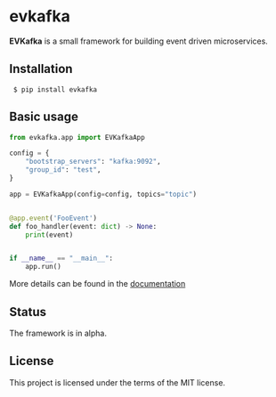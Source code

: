 # evkafka

**EVKafka** is a small framework for building event driven microservices.

## Installation

     $ pip install evkafka

## Basic usage
```python
from evkafka.app import EVKafkaApp

config = {
    "bootstrap_servers": "kafka:9092",
    "group_id": "test",
}

app = EVKafkaApp(config=config, topics="topic")


@app.event('FooEvent')
def foo_handler(event: dict) -> None:
    print(event)


if __name__ == "__main__":
    app.run()
```

More details can be found in the [documentation](https://evkafka.readthedocs.io/)


## Status

The framework is in alpha.

## License

This project is licensed under the terms of the  MIT license.
